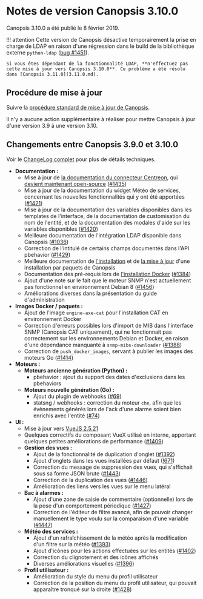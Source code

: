 # Notes de version Canopsis 3.10.0

Canopsis 3.10.0 a été publié le 8 février 2019.

!!! attention
    Cette version de Canopsis désactive temporairement la prise en charge de LDAP en raison d'une régression dans le build de la bibliothèque externe `python-ldap` ([bug #1451](https://git.canopsis.net/canopsis/canopsis/issues/1451)).

    Si vous êtes dépendant de la fonctionnalité LDAP, **n'effectuez pas cette mise à jour vers Canopsis 3.10.0**. Ce problème a été résolu dans [Canopsis 3.11.0](3.11.0.md).

## Procédure de mise à jour

Suivre la [procédure standard de mise à jour de Canopsis](../guide-administration/mise-a-jour/index.md).

Il n'y a aucune action supplémentaire à réaliser pour mettre Canopsis à jour d'une version 3.9 à une version 3.10.

## Changements entre Canopsis 3.9.0 et 3.10.0

Voir le [ChangeLog complet](https://git.canopsis.net/canopsis/canopsis/blob/develop/CHANGELOG.md) pour plus de détails techniques.

*  **Documentation :**
    *  Mise à jour de [la documentation du connecteur Centreon](/interconnexions/Supervision/Centreon/), qui [devient maintenant open-source](https://git.canopsis.net/canopsis-connectors/connector-centreon-engine) ([#1435](https://git.canopsis.net/canopsis/canopsis/issues/1435))
    *  Mise à jour de la documentation du widget Météo de services, concernant les nouvelles fonctionnalités qui y ont été apportées ([#1421](https://git.canopsis.net/canopsis/canopsis/issues/1421))
    *  Mise à jour de la documentation des variables disponibles dans les templates de l'interface, de la documentation de customisation du nom de l'entité, et de la documentation des modales d'aide sur les variables disponibles ([#1420](https://git.canopsis.net/canopsis/canopsis/issues/1420))
    *  Meilleure documentation de l'intégration LDAP disponible dans Canopsis ([#1036](https://git.canopsis.net/canopsis/canopsis/issues/1036))
    *  Correction de l'intitulé de certains champs documentés dans l'API pbehavior ([#1429](https://git.canopsis.net/canopsis/canopsis/issues/1429))
    *  Meilleure documentation de [l'installation](../../guide-administration/installation/installation-paquets/) et de [la mise à jour](../../guide-administration/mise-a-jour/) d'une installation par paquets de Canopsis
    *  Documentation des pré-requis lors de [l'installation Docker](../../guide-administration/installation/installation-conteneurs/) ([#1384](https://git.canopsis.net/canopsis/canopsis/issues/1384))
    *  Ajout d'une note sur le fait que le moteur SNMP n'est actuellement pas fonctionnel en environnement Debian 8 ([#1456](https://git.canopsis.net/canopsis/canopsis/issues/1456))
    *  Améliorations diverses dans la présentation du guide d'administration
*  **Images Docker / paquets :**
    *  Ajout de l'image `engine-axe-cat` pour l'installation CAT en environnement Docker
    *  Correction d'erreurs possibles lors d'import de MIB dans l'interface SNMP (Canopsis CAT uniquement), qui ne fonctionnait pas correctement sur les environnements Debian et Docker, en raison d'une dépendance manquante à `snmp-mibs-downloader` ([#1388](https://git.canopsis.net/canopsis/canopsis/issues/1388))
    *  Correction de `push_docker_images`, servant à publier les images des moteurs Go ([#1414](https://git.canopsis.net/canopsis/canopsis/issues/1414))
*  **Moteurs :**
    *  **Moteurs ancienne génération (Python) :**
        * pbehavior : ajout du support des dates d'exclusions dans les pbehaviors
    *  **Moteurs nouvelle génération (Go) :**
        *  Ajout du plugin de webhooks ([#69](https://git.canopsis.net/canopsis/go-revolution/issues/69))
        *  statsng / webhooks : correction du moteur `che`, afin que les évènements générés lors de l'ack d'une alarme soient bien enrichis avec l'entité ([#74](https://git.canopsis.net/canopsis/go-revolution/issues/74))
*  **UI :**
    *  Mise à jour vers [VueJS 2.5.21](https://github.com/vuejs/vue/releases/tag/v2.5.21)
    *  Quelques correctifs du composant VueX utilisé en interne, apportant quelques petites améliorations de performance ([#1409](https://git.canopsis.net/canopsis/canopsis/issues/1409))
    *  **Gestion des vues :**
        *  Ajout de la fonctionnalité de duplication d'onglet ([#1392](https://git.canopsis.net/canopsis/canopsis/issues/1392))
        *  Ajout d'onglets dans les vues installées par défaut ([!671](https://git.canopsis.net/canopsis/canopsis/merge_requests/671))
        *  Correction du message de suppression des vues, qui s'affichait sous sa forme JSON brute ([#1443](https://git.canopsis.net/canopsis/canopsis/issues/1443))
        *  Correction de la duplication des vues ([#1446](https://git.canopsis.net/canopsis/canopsis/issues/1446))
        *  Amélioration des liens vers les vues sur le menu latéral
    *  **Bac à alarmes :**
        *  Ajout d'une zone de saisie de commentaire (optionnelle) lors de la pose d'un comportement périodique ([#1427](https://git.canopsis.net/canopsis/canopsis/issues/1427))
        *  Correction de l'éditeur de filtre avancé, afin de pouvoir changer manuellement le type voulu sur la comparaison d'une variable ([#1447](https://git.canopsis.net/canopsis/canopsis/issues/1447))
    *  **Météo des services :**
        *  Ajout d'un rafraîchissement de la météo après la modification d'un filtre sur la météo ([#1393](https://git.canopsis.net/canopsis/canopsis/issues/1393))
        *  Ajout d'icônes pour les actions effectuées sur les entités ([#1402](https://git.canopsis.net/canopsis/canopsis/issues/1402))
        *  Correction du clignotement et des icônes affichés
        *  Diverses améliorations visuelles ([#1396](https://git.canopsis.net/canopsis/canopsis/issues/1396))
    *  **Profil utilisateur :**
        *  Amélioration du style du menu du profil utilisateur
        *  Correction de la position du menu du profil utilisateur, qui pouvait apparaître tronqué sur la droite ([#1428](https://git.canopsis.net/canopsis/canopsis/issues/1428))
